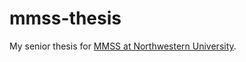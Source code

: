 # mmss-thesis

My senior thesis for [MMSS at Northwestern University](https://www.mmss.northwestern.edu/).
